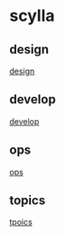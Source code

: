 # scylla

## design
 [design](/scylla/docs/design/README.md)
 
## develop

[develop](/scylla/docs/develop/README.md)

## ops

[ops](/scylla/docs/ops/README.md)

## topics
 
 [tpoics](/scylla/docs/topics/README.md)